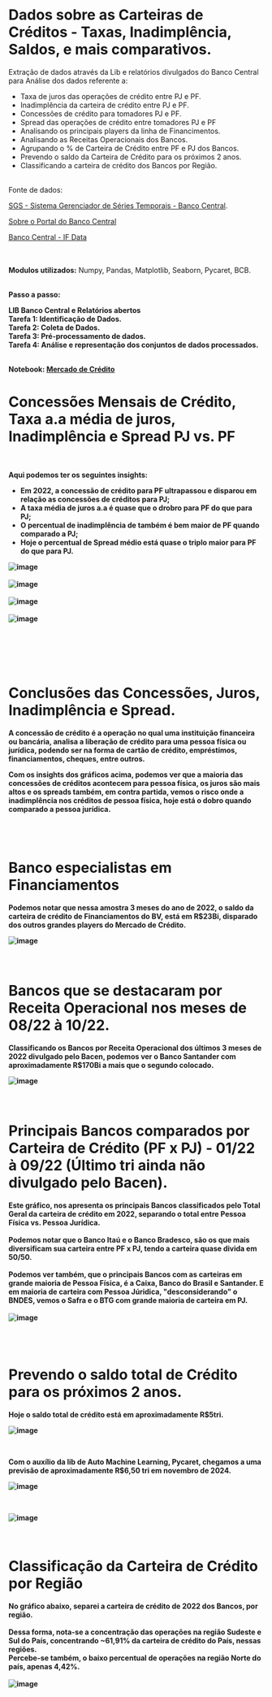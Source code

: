 # Dados sobre as Carteiras de Créditos - Taxas, Inadimplência, Saldos, e mais comparativos.
Extração de dados através da Lib e relatórios divulgados do Banco Central para Análise dos dados referente a:
<br>
* Taxa de juros das operações de crédito entre PJ e PF.
* Inadimplência da carteira de crédito entre PJ e PF.
* Concessões de crédito para tomadores PJ e PF.
* Spread das operações de crédito entre tomadores PJ e PF
* Analisando os principais players da linha de Financimentos.
* Analisando as Receitas Operacionais dos Bancos.
* Agrupando o % de Carteira de Crédito entre PF e PJ dos Bancos.
* Prevendo o saldo da Carteira de Crédito para os próximos 2 anos.
* Classificando a carteira de crédito dos Bancos por Região.

<br>
Fonte de dados:
<br>

[SGS - Sistema Gerenciador de Séries Temporais - Banco Central](https://www3.bcb.gov.br/sgspub/localizarseries/localizarSeries.do?method=prepararTelaLocalizarSeries). 
<br>

[Sobre o Portal do Banco Central](https://dadosabertos.bcb.gov.br/pages/sobre-o-portal)

[Banco Central - IF Data](https://www3.bcb.gov.br/ifdata/#!)

<br>
<br>
<b>Modulos utilizados:</b> Numpy, Pandas, Matplotlib, Seaborn, Pycaret, BCB.
<br>
<br>

<b>Passo a passo:</b>  

<b>LIB Banco Central e Relatórios abertos<b>
<br>
<b>Tarefa 1:</b> Identificação de Dados.
<br>
<b>Tarefa 2:</b> Coleta de Dados.
<br>
<b>Tarefa 3:</b> Pré-processamento de dados.
<br>
<b>Tarefa 4:</b> Análise e representação dos conjuntos de dados processados.
<br>
<br>

<b>Notebook:</b> [Mercado de Crédito](https://github.com/mamedevitor/Teste_Dados/blob/master/Teste_Dados.ipynb)
<br>



# Concessões Mensais de Crédito, Taxa a.a média de juros, Inadimplência e Spread  PJ vs. PF
<br>

Aqui podemos ter os seguintes insights:
* Em 2022, a concessão de crédito para PF ultrapassou e disparou em relação as concessões de créditos para PJ;
* A taxa média de juros a.a é quase que o drobro para PF do que para PJ;
* O percentual de inadimplência de também é bem maior de PF quando comparado a PJ;
* Hoje o percentual de Spread médio está quase o triplo maior para PF do que para PJ. 


![image](https://user-images.githubusercontent.com/83721127/214052384-1402ed63-1611-44e6-a8bd-44d63969aa24.png)
<br>
<br>
![image](https://user-images.githubusercontent.com/83721127/214054788-67c7e930-65f0-4b52-b411-f4f5c2b64692.png)
<br>
<br>
![image](https://user-images.githubusercontent.com/83721127/214054982-2b337776-a48e-4674-a809-b26c00a46c32.png)
<br>
<br>
![image](https://user-images.githubusercontent.com/83721127/214055051-1346a963-943d-4ed1-a733-d83c451d22d5.png)


<br>
<br>
<br>
<br>

# Conclusões das Concessões, Juros, Inadimplência e Spread.
A concessão de crédito é a operação no qual uma instituição financeira ou bancária, analisa a liberação de crédito para uma pessoa física ou jurídica, podendo ser na forma de cartão de crédito, empréstimos, financiamentos, cheques, entre outros.


Com os insights dos gráficos acima, podemos ver que a maioria das concessões de créditos acontecem para pessoa física, os juros são mais altos e os spreads também, em contra partida, vemos o risco onde a inadimplência nos créditos de pessoa física, hoje está o dobro quando comparado a pessoa jurídica.
<br>
<br>
<br>
<br>
 
# Banco especialistas em Financiamentos
Podemos notar que nessa amostra 3 meses do ano de 2022, o saldo da carteira de crédito de Financiamentos do BV, está em R$23Bi, disparado dos outros grandes players do Mercado de Crédito.
  
![image](https://user-images.githubusercontent.com/83721127/214063865-c913d995-bba0-4c88-b738-df2969229298.png)
<br>
<br>
<br> 

  
# Bancos que se destacaram por Receita Operacional nos meses de 08/22 à 10/22.

Classificando os Bancos por Receita Operacional dos últimos 3 meses de 2022 divulgado pelo Bacen, podemos ver o Banco Santander com aproximadamente R$170Bi a mais que o segundo colocado.


![image](https://user-images.githubusercontent.com/83721127/214066752-cf64f247-b623-4a2e-98b7-5c2e415a77d7.png)
<br>
<br>
<br>
  
 # Principais Bancos comparados por Carteira de Crédito (PF x PJ) - 01/22 à 09/22 (Último tri ainda não divulgado pelo Bacen).

Este gráfico, nos apresenta os principais Bancos classificados pelo Total Geral da carteira de crédito em 2022, separando o total entre Pessoa Física vs. Pessoa Jurídica.
<br>
<br>
Podemos notar que o Banco Itaú e o Banco Bradesco, são os que mais diversificam sua carteira entre PF x PJ, tendo a carteira quase divida em 50/50.
<br>
<br>
Podemos ver também, que o principais Bancos com as carteiras em grande maioria de Pessoa Física, é a Caixa, Banco do Brasil e Santander.
E em maioria de carteira com Pessoa Júridica, "desconsiderando" o BNDES, vemos o Safra e o BTG com grande maioria de carteira em PJ.
<br>
<br>
![image](https://user-images.githubusercontent.com/83721127/214068084-fceb7a67-0d78-4ba3-a637-244c4752ccad.png)

<br>
<br>


# Prevendo o saldo total de Crédito para os próximos 2 anos.
Hoje o saldo total de crédito está em aproximadamente R$5tri.
  
![image](https://user-images.githubusercontent.com/83721127/214071991-c0ffd334-15c0-4a3d-ae34-10446b8e3f55.png)

<br>

Com o auxílio da lib de Auto Machine Learning, Pycaret, chegamos a uma previsão de aproximadamente R$6,50 tri em novembro de 2024.

![image](https://user-images.githubusercontent.com/83721127/214077004-c8c824e3-8f1c-4b45-9620-cd70ba5d6de0.png)
  
<br> 
  
![image](https://user-images.githubusercontent.com/83721127/214077133-5a1e8cdc-283b-42d8-9740-3d892c89b736.png)

<br> 
  
# Classificação da Carteira de Crédito por Região
No gráfico abaixo, separei a carteira de crédito de 2022 dos Bancos, por região.
<br>
<br> 
Dessa forma, nota-se a concentração das operações na região Sudeste e Sul do País, concentrando ~61,91% da carteira de crédito do País, nessas regiões.
<br>
Percebe-se também, o baixo percentual de operações na região Norte do país, apenas 4,42%.
<br>
<br> 
![image](https://user-images.githubusercontent.com/83721127/214078767-3c0c1978-7537-43ef-ac5f-ab267b717ac0.png)
 
